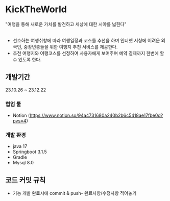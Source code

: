 # KickTheWorld
"여행을 통해 새로운 가치를 발견하고 세상에 대한 시야를 넓힌다" <br><br>
- 선호하는 여행취향에 따라 여행일정과 코스를 추천을 하며 인터넷 서칭에 어려운 외국인, 중장년층들을 위한 여행지 추천 서비스를 제공한다.
- 추천 여행지와 여행코스를 선정하여 사용자에게 보여주며 예약 결제까지 한번에 할 수 있도록 한다. <br>
  

## 개발기간
23.10.26 ~ 23.12.22

### 협업 툴
- Notion (https://www.notion.so/94a4731680a240b2b6c5418ae17fbe0d?pvs=4)

### 개발 환경
- java 17
- Springboot 3.1.5
- Gradle
- Mysql 8.0 

## 코드 커밋 규칙
- 기능 개발 완료시에 commit & push- 완료사항/수정사항 적어놓기


